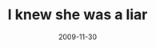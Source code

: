 ---
layout: base.njk
title : 'I knew she was a liar' 
view_title : 'I knew she was a liar' 
year : '2009' 
date : '2009-11-30' 
img_file : '/drawing/iknewshewasaliar.png' 
html_file : 'iknewshewasaliar' 
next_html : 'myfishdrownedthismorning.html' 
year_order : '269' 
permalink : "title/{{html_file}}.html"
---